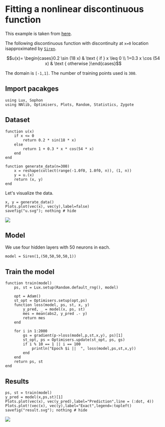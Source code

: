 # Fitting a nonlinear discontinuous function

This example is taken from [here](https://royalsocietypublishing.org/doi/epdf/10.1098/rspa.2020.0334).


The following  discontinuous  function  with  discontinuity  at ``x=0``  location  isapproximated by [`Siren`](@ref).

```math
u(x)= \begin{cases}0.2 \sin (18 x) & \text { if } x \leq 0 \\ 1+0.3 x \cos (54 x) & \text { otherwise }\end{cases}
```
The domain is ``[-1,1]``. The number of training points used is `300`.

## Import pacakges
```@example ds
using Lux, Sophon
using NNlib, Optimisers, Plots, Random, Statistics, Zygote
```

## Dataset

```@example ds
function u(x)
    if x <= 0
        return 0.2 * sin(18 * x)
    else
        return 1 + 0.3 * x * cos(54 * x)
    end
end

function generate_data(n=300)
    x = reshape(collect(range(-1.0f0, 1.0f0, n)), (1, n))
    y = u.(x)
    return (x, y)
end
```

Let's visualize the data.

```@example ds
x, y = generate_data()
Plots.plot(vec(x), vec(y),label=false)
savefig("u.svg"); nothing # hide
```
![](u.svg)

## Model
We use four hidden layers with 50 neurons in each.
```@example ds
model = Siren(1,(50,50,50,50,1))
```
## Train the model

```@example ds
function train(model)
    ps, st = Lux.setup(Random.default_rng(), model)

    opt = Adam()
    st_opt = Optimisers.setup(opt,ps)
    function loss(model, ps, st, x, y)
        y_pred, _ = model(x, ps, st)
        mes = mean(abs2, y_pred .- y)
        return mes
    end

    for i in 1:2000
        gs = gradient(p->loss(model,p,st,x,y), ps)[1]
        st_opt, ps = Optimisers.update(st_opt, ps, gs)
        if i % 10 == 1 || i == 100
            println("Epoch $i ||  ", loss(model,ps,st,x,y))
        end
    end
    return ps, st
end

```
## Results
```@example ds
ps, st = train(model)
y_pred = model(x,ps,st)[1]
Plots.plot(vec(x), vec(y_pred),label="Prediction",line = (:dot, 4))
Plots.plot!(vec(x), vec(y),label="Exact",legend=:topleft)
savefig("result.svg"); nothing # hide
```

![](result.svg)
